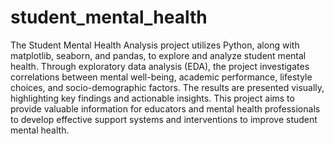 # student_mental_health

The Student Mental Health Analysis project utilizes Python, along with matplotlib, seaborn, and pandas, to explore and analyze student mental health. Through exploratory data analysis (EDA), the project investigates correlations between mental well-being, academic performance, lifestyle choices, and socio-demographic factors. The results are presented visually, highlighting key findings and actionable insights. This project aims to provide valuable information for educators and mental health professionals to develop effective support systems and interventions to improve student mental health.

